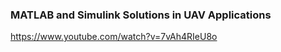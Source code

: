 
### MATLAB and Simulink Solutions in UAV Applications

https://www.youtube.com/watch?v=7vAh4RIeU8o

